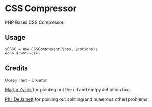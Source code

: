 CSS Compressor
========================

PHP Based CSS Compressor.


Usage
-----

	$CSSC = new CSSCompressor($css, $options);
	echo $CSSC->css;

Credits
--------
[Corey Hart](http://www.codenothing.com) - Creator

[Martin Zvarík](http://www.teplaky.net/) for pointing out the url and emtpy definition bug.

[Phil DeJarnett](http://www.overzealous.com/) for pointing out splitting(and numerous other) problems
